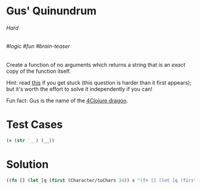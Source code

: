 # Gus' Quinundrum

###### Hard
###### #logic #fun #brain-teaser

Create a function of no arguments which returns a string that is an _exact_ copy of the function itself.  
  
 Hint: read [this](http://en.wikipedia.org/wiki/Quine_(computing)) if you get stuck (this question is harder than it first appears); but it's worth the effort to solve it independently if you can!  
  
 Fun fact: Gus is the name of the [4Clojure dragon](http://i.imgur.com/FBd8z.png).

# Test Cases
```clojure
(= (str '__) (__))
```

# Solution
```clojure
((fn [] (let [q (first (Character/toChars 34)) s "(fn [] (let [q (first (Character/toChars 34)) s %s%s%s] (apply str (format s q (apply str s) q))))"] (apply str (format s q (apply str s) q)))))
```
